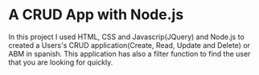 # A CRUD App with Node.js

In this project I used HTML, CSS and Javascrip(JQuery) and Node.js to created a Users's CRUD application(Create, Read, Update and Delete) or ABM in spanish.
This application has also a filter function to find the user that you are looking for quickly. 
